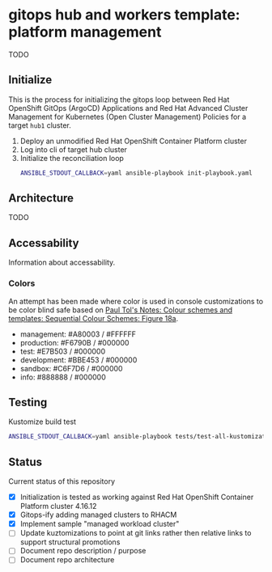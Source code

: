 # gitops hub and workers template: platform management
TODO

## Initialize
This is the process for initializing the gitops loop between Red Hat OpenShift GitOps (ArgoCD) Applications and Red Hat Advanced Cluster Management for Kubernetes (Open Cluster Management) Policies for a target `hub1` cluster.

1. Deploy an unmodified Red Hat OpenShift Container Platform cluster
1. Log into cli of target hub cluster
1. Initialize the reconciliation loop
    ```sh
    ANSIBLE_STDOUT_CALLBACK=yaml ansible-playbook init-playbook.yaml
    ```

## Architecture
TODO

## Accessability
Information about accessability.

### Colors
An attempt has been made where color is used in console customizations to be color blind safe based on [Paul Tol's Notes: Colour schemes and templates: Sequential Colour Schemes: Figure 18a](https://personal.sron.nl/~pault/#sec:sequential).

* management: #A80003 / #FFFFFF
* production: #F6790B / #000000
* test: #E7B503 / #000000
* development: #BBE453 / #000000
* sandbox: #C6F7D6 / #000000
* info: #888888 / #000000

## Testing
Kustomize build test
```sh
ANSIBLE_STDOUT_CALLBACK=yaml ansible-playbook tests/test-all-kustomization-builds-playbook.yaml
```

## Status
Current status of this repository

- [x] Initialization is tested as working against Red Hat OpenShift Container Platform cluster 4.16.12
- [x] Gitops-ify adding managed clusters to RHACM
- [x] Implement sample "managed workload cluster"
- [ ] Update kuztomizations to point at git links rather then relative links to support structural promotions
- [ ] Document repo description / purpose
- [ ] Document repo architecture

